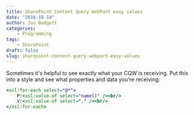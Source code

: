 ```yaml
---
title: SharePoint Content Query WebPart easy values
date: "2010-10-14"
author: Jon Badgett
categories:
    - Programming
tags:
    - SharePoint
draft: false
slug: sharepoint-content-query-webpart-easy-values
---
```


Sometimes it's helpful to see exactly what your CQW is receiving. Put this into
a style and see what properties and data you're receiving:

```xslt
<xsl:for-each select="@*">
    P:<xsl:value-of select="name()" /><br/>
    V:<xsl:value-of select="." /><br/>
</xsl:for-each>
```
